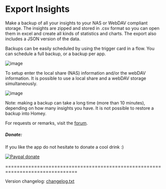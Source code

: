 # Export Insights #

Make a backup of all your insights to your NAS or WebDAV compliant storage.
The insights are zipped and stored in .csv format so you can open them in excel
and create all kinds of statistics and charts. The export also includes a JSON version
of the data.

Backups can be easily scheduled by using the trigger card in a flow. You can
schedule a full backup, or a backup per app.

![image][flow-cards-image]

To setup enter the local share (NAS) information and/or the webDAV information.
It is possible to use a local share and a webDAV storage simultaneously.

![image][setup-image]

Note: making a backup can take a long time (more than 10 minutes), depending on
how many insights you have. It is not possible to restore a backup into Homey.

For requests or remarks, visit the [forum].

##### Donate: #####
If you like the app do not hesitate to donate a cool drink :)

[![Paypal donate][pp-donate-image]][pp-donate-link]

===============================================================================

Version changelog: [changelog.txt]

[forum]: https://community.athom.com/t/10976
[flow-cards-image]: https://community.athom.com/uploads/athom/original/2X/9/9a912355de6b41733902e5c244ee98b6e01a5701.png
[setup-image]: https://discourse-cdn-sjc1.com/business4/uploads/athom/original/2X/8/872efb2bcfd2eaf3bbc5280e608bead043ce77df.png
[pp-donate-link]: https://www.paypal.me/gruijter
[pp-donate-link-old]: https://www.paypal.com/cgi-bin/webscr?cmd=_s-xclick&hosted_button_id=TDC4FASRLXCUY
[pp-donate-image]: https://www.paypalobjects.com/en_US/i/btn/btn_donate_SM.gif
[changelog.txt]: https://github.com/gruijter/com.gruijter.insights2csv/blob/master/changelog.txt
